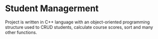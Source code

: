 # Student Managerment
Project is written in C++ language with an object-oriented programming structure used to CRUD students, calculate course scores, sort and many other functions.
